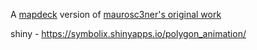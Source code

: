 A [mapdeck](https://github.com/SymbolixAU/mapdeck) version of [maurosc3ner's original work](https://github.com/maurosc3ner/uspm25_2000_2018)

shiny - https://symbolix.shinyapps.io/polygon_animation/
